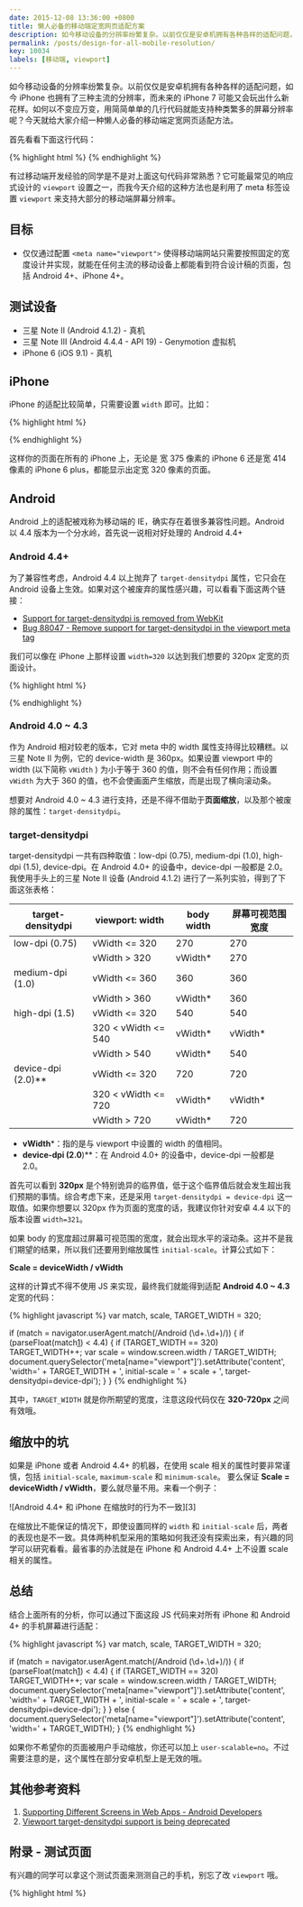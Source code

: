 ```yaml
---
date: 2015-12-08 13:36:00 +0800
title: 懒人必备的移动端定宽网页适配方案
description: 如今移动设备的分辨率纷繁复杂。以前仅仅是安卓机拥有各种各样的适配问题，如今 iPhone 也拥有了三种主流的分辨率，而未来的 iPhone 7 可能又会玩出什么新花样。如何以不变应万变，用简简单单的几行代码就能支持种类繁多的屏幕分辨率呢？今天就给大家介绍一种懒人必备的移动端定宽网页适配方法。
permalink: /posts/design-for-all-mobile-resolution/
key: 10034
labels: [移动端, viewport]
---
```


如今移动设备的分辨率纷繁复杂。以前仅仅是安卓机拥有各种各样的适配问题，如今 iPhone 也拥有了三种主流的分辨率，而未来的 iPhone 7 可能又会玩出什么新花样。如何以不变应万变，用简简单单的几行代码就能支持种类繁多的屏幕分辨率呢？今天就给大家介绍一种懒人必备的移动端定宽网页适配方法。

首先看看下面这行代码：

{% highlight html %}
<meta name="viewport" content="width=device-width, user-scalabel=no">
{% endhighlight %}

有过移动端开发经验的同学是不是对上面这句代码非常熟悉？它可能最常见的响应式设计的 `viewport` 设置之一，而我今天介绍的这种方法也是利用了 meta 标签设置 `viewport` 来支持大部分的移动端屏幕分辨率。

## 目标

- 仅仅通过配置 `<meta name="viewport">` 使得移动端网站只需要按照固定的宽度设计并实现，就能在任何主流的移动设备上都能看到符合设计稿的页面，包括 Android 4+、iPhone 4+。

## 测试设备

- 三星 Note II (Android 4.1.2) - 真机
- 三星 Note III (Android 4.4.4 - API 19) - Genymotion 虚拟机
- iPhone 6 (iOS 9.1) - 真机

## iPhone

iPhone 的适配比较简单，只需要设置 `width` 即可。比如：

{% highlight html %}
<!-- for iPhone -->
<meta name="viewport" content="width=320, user-scalable=no" />
{% endhighlight %}

这样你的页面在所有的 iPhone 上，无论是 宽 375 像素的 iPhone 6 还是宽 414 像素的 iPhone 6 plus，都能显示出定宽 320 像素的页面。

## Android

Android 上的适配被戏称为移动端的 IE，确实存在着很多兼容性问题。Android 以 4.4 版本为一个分水岭，首先说一说相对好处理的 Android 4.4+

### Android 4.4+

为了兼容性考虑，Android 4.4 以上抛弃了 `target-densitydpi` 属性，它只会在 Android 设备上生效。如果对这个被废弃的属性感兴趣，可以看看下面这两个链接：

- [Support for target-densitydpi is removed from WebKit][1]
- [Bug 88047 - Remove support for target-densitydpi in the viewport meta tag][2]

我们可以像在 iPhone 上那样设置 `width=320` 以达到我们想要的 320px 定宽的页面设计。

{% highlight html %}
<!-- for Android 4.4+ -->
<meta name="viewport" content="width=320, user-scalable=no" />
{% endhighlight %}

### Android 4.0 ~ 4.3

作为 Android 相对较老的版本，它对 meta 中的 width 属性支持得比较糟糕。以三星 Note II 为例，它的 device-width 是 360px。如果设置 viewport 中的 width (以下简称 `vWidth` ) 为小于等于 360 的值，则不会有任何作用；而设置 `vWidth` 为大于 360 的值，也不会使画面产生缩放，而是出现了横向滚动条。

想要对 Android 4.0 ~ 4.3 进行支持，还是不得不借助于**页面缩放**，以及那个被废除的属性：`target-densitydpi`。

### target-densitydpi

target-densitydpi 一共有四种取值：low-dpi (0.75), medium-dpi (1.0), high-dpi (1.5), device-dpi。在 Android 4.0+ 的设备中，device-dpi 一般都是 2.0。我使用手头上的三星 Note II 设备 (Android 4.1.2) 进行了一系列实验，得到了下面这张表格：


| target-densitydpi | viewport: width | body width | 屏幕可视范围宽度 |
| ----------------- | --------------- | ---------- | -------------- |
| low-dpi (0.75)    | vWidth <= 320    | 270       | 270           |
|                   | vWidth > 320     | vWidth*   | 270           |
| medium-dpi (1.0)  | vWidth <= 360    | 360       | 360           |
|                   | vWidth > 360     | vWidth*   | 360           |
| high-dpi (1.5)    | vWidth <= 320    | 540       | 540           |
|                   | 320 < vWidth <= 540 | vWidth* | vWidth*      |
|                   | vWidth > 540     | vWidth*    | 540          |
| device-dpi (2.0)**  | vWidth <= 320  | 720        | 720          |
|                   | 320 < vWidth <= 720 | vWidth* | vWidth*      |
|                   | vWidth > 720     | vWidth*    | 720          |

- **vWidth***：指的是与 viewport 中设置的 width 的值相同。
- **device-dpi (2.0**)**：在 Android 4.0+ 的设备中，device-dpi 一般都是 2.0。


首先可以看到 **320px** 是个特别诡异的临界值，低于这个临界值后就会发生超出我们预期的事情。综合考虑下来，还是采用 `target-densitydpi = device-dpi` 这一取值。如果你想要以 320px 作为页面的宽度的话，我建议你针对安卓 4.4 以下的版本设置 `width=321`。

如果 body 的宽度超过屏幕可视范围的宽度，就会出现水平的滚动条。这并不是我们期望的结果，所以我们还要用到缩放属性 `initial-scale`。计算公式如下：

**Scale = deviceWidth / vWidth**

这样的计算式不得不使用 JS 来实现，最终我们就能得到适配 **Android 4.0 ~ 4.3** 定宽的代码：

{% highlight javascript %}
var match,
    scale,
    TARGET_WIDTH = 320;

if (match = navigator.userAgent.match(/Android (\d+\.\d+)/)) {
    if (parseFloat(match[1]) < 4.4) {
        if (TARGET_WIDTH == 320) TARGET_WIDTH++;
        var scale = window.screen.width / TARGET_WIDTH;
        document.querySelector('meta[name="viewport"]').setAttribute('content', 'width=' + TARGET_WIDTH + ', initial-scale = ' + scale + ', target-densitydpi=device-dpi');
    }
}
{% endhighlight %}

其中，`TARGET_WIDTH` 就是你所期望的宽度，注意这段代码仅在 **320-720px** 之间有效哦。

## 缩放中的坑

如果是 iPhone 或者 Android 4.4+ 的机器，在使用 scale 相关的属性时要非常谨慎，包括 `initial-scale`, `maximum-scale` 和 `minimum-scale`。
要么保证 **Scale = deviceWidth / vWidth**，要么就尽量不用。来看一个例子：

![Android 4.4+ 和 iPhone 在缩放时的行为不一致][3]

在缩放比不能保证的情况下，即使设置同样的 `width` 和 `initial-scale` 后，两者的表现也是不一致。具体两种机型采用的策略如何我还没有探索出来，有兴趣的同学可以研究看看。最省事的办法就是在 iPhone 和 Android 4.4+ 上不设置 scale 相关的属性。

## 总结

结合上面所有的分析，你可以通过下面这段 JS 代码来对所有 iPhone 和 Android 4+ 的手机屏幕进行适配：

{% highlight javascript %}
var match,
    scale,
    TARGET_WIDTH = 320;

if (match = navigator.userAgent.match(/Android (\d+\.\d+)/)) {
    if (parseFloat(match[1]) < 4.4) {
        if (TARGET_WIDTH == 320) TARGET_WIDTH++;
        var scale = window.screen.width / TARGET_WIDTH;
        document.querySelector('meta[name="viewport"]').setAttribute('content', 'width=' + TARGET_WIDTH + ', initial-scale = ' + scale + ', target-densitydpi=device-dpi');
    }
} else {
    document.querySelector('meta[name="viewport"]').setAttribute('content', 'width=' + TARGET_WIDTH);
}
{% endhighlight %}

如果你不希望你的页面被用户手动缩放，你还可以加上 `user-scalable=no`。不过需要注意的是，这个属性在部分安卓机型上是无效的哦。

## 其他参考资料

1. [Supporting Different Screens in Web Apps - Android Developers][2]
2. [Viewport target-densitydpi support is being deprecated](http://www.petelepage.com/blog/2013/02/viewport-target-densitydpi-support-is-being-deprecated/)

## 附录 - 测试页面

有兴趣的同学可以拿这个测试页面来测测自己的手机，别忘了改 `viewport` 哦。

{% highlight html %}
<!DOCTYPE html>
<html lang="en">
<head>
    <meta charset="UTF-8">
    <meta name="viewport" content="width=250, initial-scale=1.5, user-scalable=no">
    <title>Document</title>
    <style>
        body {
            margin: 0;
        }

        div {
            background: #000;
            color: #fff;
            font-size: 30px;
            text-align: center;
        }

        .block {
            height: 50px;
            border-bottom: 4px solid #ccc;
        }

        #first  { width: 100px; }
        #second { width: 200px; }
        #third  { width: 300px; }
        #fourth { width: 320px; }
        #log { font-size: 16px; }
    </style>
</head>
<body>
    <div id="first" class="block">100px</div>
    <div id="second" class="block">200px</div>
    <div id="third" class="block">300px</div>
    <div id="fourth" class="block">320px</div>
    <div id="log"></div>
    <script>
        function log(content) {
            var logContainer = document.getElementById('log');
            var p = document.createElement('p');
            p.textContent = content;
            logContainer.appendChild(p);
        }

        log('body width:' + document.body.clientWidth)
        log(document.querySelector('[name="viewport"]').content)
    </script>
</body>
</html>
{% endhighlight %}

[1]: http://stackoverflow.com/questions/11592015/support-for-target-densitydpi-is-removed-from-webkit
[2]: https://bugs.webkit.org/show_bug.cgi?id=88047
[3]: {{ site.static_url }}/posts/viewport.png